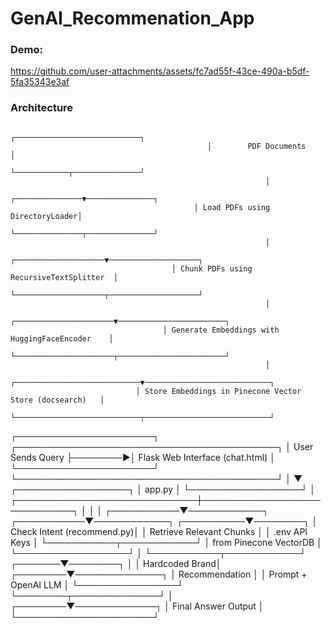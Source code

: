 # GenAI_Recommenation_App

### Demo:

https://github.com/user-attachments/assets/fc7ad55f-43ce-490a-b5df-5fa35343e3af


### Architecture 
                                                ┌────────────────────────────┐
                                                │        PDF Documents       │
                                                └────────────┬───────────────┘
                                                             │
                                             ┌───────────────▼───────────────┐
                                             │ Load PDFs using DirectoryLoader│
                                             └───────────────┬───────────────┘
                                                             │
                                        ┌────────────────────▼────────────────────┐
                                        │ Chunk PDFs using RecursiveTextSplitter  │
                                        └────────────────────┬────────────────────┘
                                                             │
                                      ┌──────────────────────▼────────────────────────┐
                                      │ Generate Embeddings with HuggingFaceEncoder    │
                                      └──────────────────────┬────────────────────────┘
                                                             │
                                ┌────────────────────────────▼────────────────────────────┐
                                │ Store Embeddings in Pinecone Vector Store (docsearch)   │
                                └────────────────────────────┬────────────────────────────┘                                                        
┌──────────────────────┐         ┌──────────────────────────────────────────┐
│   User Sends Query   ├────────▶│         Flask Web Interface (chat.html)  │
└──────────────────────┘         └──────────────────────────────────────────┘
                                             │
                                             ▼
                                     ┌──────────────────┐
                                     │    app.py        │
                                     └──────────────────┘
                                             │
               ┌─────────────────────────────┼─────────────────────────────┐
               │                             │                             │
   ┌───────────▼────────────┐    ┌───────────▼────────────┐     ┌──────────▼────────┐
   │ Check Intent (recommend.py)│    │   Retrieve Relevant Chunks │     │ .env API Keys │
   └───────────┬────────────┘    │   from Pinecone VectorDB │     └──────────────────┘
               │                 └───────────┬────────────┘
       ┌───────▼────────┐                   │
       │ Hardcoded Brand│          ┌────────▼──────────────┐
       │ Recommendation │          │ Prompt + OpenAI LLM   │
       └────────────────┘          └────────┬──────────────┘
                                           │
                                  ┌────────▼─────────────┐
                                  │  Final Answer Output │
                                  └──────────────────────┘
